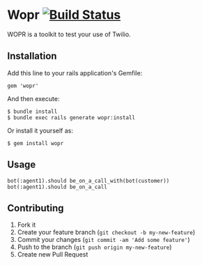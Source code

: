 # Wopr [![Build Status](https://travis-ci.org/ZestFinance/wopr.svg?branch=master)](https://travis-ci.org/ZestFinance/wopr)

WOPR is a toolkit to test your use of Twilio.

## Installation

Add this line to your rails application's Gemfile:

    gem 'wopr'

And then execute:

    $ bundle install
    $ bundle exec rails generate wopr:install

Or install it yourself as:

    $ gem install wopr

## Usage

```
bot(:agent1).should be_on_a_call_with(bot(customer))
bot(:agent1).should be_on_a_call
```

## Contributing

1. Fork it
2. Create your feature branch (`git checkout -b my-new-feature`)
3. Commit your changes (`git commit -am 'Add some feature'`)
4. Push to the branch (`git push origin my-new-feature`)
5. Create new Pull Request
